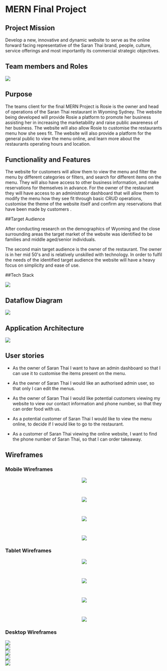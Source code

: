 # MERN Final Project 

## Project Mission

Develop a new, innovative and dynamic website to serve as the online forward facing representative of the Saran Thai brand, people, culture, service offerings and most importantly its commercial strategic objectives. 

## Team members and Roles

<img src="./IMG/Team diagram.png">



## Purpose 

The teams client for the final MERN Project is Rosie is the owner and head of operations of the Saran Thai restaurant in Wyoming Sydney. The website being developed will provide Rosie a platform to promote her business assisting her in increasing the marketability and raise public awareness of her business.  The website will also allow Rosie to customise the restaurants menu how she sees fit. The website will also provide a platform for the general public to view the menu online, and learn more about the restaurants operating hours and location.

## Functionality and Features

The website for customers will allow them to view the menu and filter the menu by different categories or filters, and search for different items on the menu. They will also have access to  other business information, and make reservations for themselves in advance. For the owner of the restaurant they will have access to an administrator dashboard  that will allow them to modify the menu how they see fit through basic CRUD operations, customise the theme of the website itself and confirm any reservations that have been made by customers . 

##Target Audience

After conducting research on the demographics of Wyoming and the close surrounding areas the target market of the website was identified to be families and middle aged/senior individuals. 

The second main target audience is the owner of the restaurant. The owner is in her mid 50's and is relatively unskilled with technology.  In order to fulfil the needs of the identified target audience the website will have a heavy focus on simplicity and ease of use.  



##Tech Stack

<img src="./IMG/MERN tech stack.png">



## Dataflow Diagram

<img src="./IMG/saran dataflow.png">



## Application Architecture

<img src="./IMG/Website architecture.png">

## User stories

- As the owner of Saran Thai I want to have an admin dashboard so that I can use it to customise the items present on the menu.

- As the owner of Saran Thai I would like an authorised admin user, so that only I can edit the menus.

- As the owner of Saran Thai I would like potential customers viewing my website to view our contact information and phone number, so that they can order food with us.

- As a potential customer of Saran Thai I would like to view the menu online, to decide if I would like to go to the restaurant.

- As a customer of Saran Thai viewing the online website, I want to find the phone number of Saran Thai, so that I can order takeaway.

## Wireframes



### Mobile Wireframes


<p align='center'><img src="./IMG/home mob.png"></p>

<br>

<p align='center'><img src="./IMG/menu mob.png"></p>

<br>

<p align='center'><img src="./IMG/menu2 mob.png"></p>

<br>

<p align='center'><img src="./IMG/mob login.png"></p>

### Tablet Wireframes 

<p align='center'><img src="./IMG/home tab.png"></p>

<br>

<p align='center'><img src="./IMG/menu tab.png"></p>

<br>

<p align='center'><img src="./IMG/admin sign tab.png"></p>


<br>


<p align='center'><img src="./IMG/admin create tab.png"></p>


### Desktop Wireframes


<img src="./IMG/Home desktop.png">


<br>


<img src="./IMG/menu desk.png"/>

<br>

<img src="./IMG/menu desk.png">

<br>

<img src="./IMG/admin login desk.png">

<br>

<img src="./IMG/admin sign desk.png"/>
